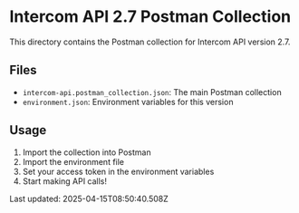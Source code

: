 # Intercom API 2.7 Postman Collection

This directory contains the Postman collection for Intercom API version 2.7.

## Files
- `intercom-api.postman_collection.json`: The main Postman collection
- `environment.json`: Environment variables for this version

## Usage
1. Import the collection into Postman
2. Import the environment file
3. Set your access token in the environment variables
4. Start making API calls!

Last updated: 2025-04-15T08:50:40.508Z

